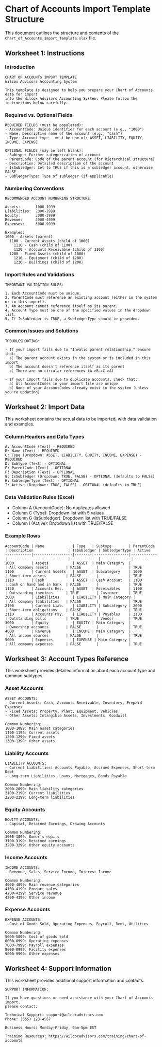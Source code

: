 # Chart of Accounts Import Template Structure

This document outlines the structure and contents of the `Chart_of_Accounts_Import_Template.xlsx` file.

## Worksheet 1: Instructions

### Introduction
```
CHART OF ACCOUNTS IMPORT TEMPLATE
Wilcox Advisors Accounting System

This template is designed to help you prepare your Chart of Accounts data for import
into the Wilcox Advisors Accounting System. Please follow the instructions below carefully.
```

### Required vs. Optional Fields
```
REQUIRED FIELDS (must be populated):
- AccountCode: Unique identifier for each account (e.g., "1000")
- Name: Descriptive name of the account (e.g., "Cash")
- Type: Account type - must be one of: ASSET, LIABILITY, EQUITY, INCOME, EXPENSE

OPTIONAL FIELDS (may be left blank):
- Subtype: Further categorization of account
- ParentCode: Code of the parent account (for hierarchical structure)
- Description: Detailed description of the account
- IsSubledger: Set to TRUE if this is a subledger account, otherwise FALSE
- SubledgerType: Type of subledger (if applicable)
```

### Numbering Conventions
```
RECOMMENDED ACCOUNT NUMBERING STRUCTURE:

Assets:       1000-1999
Liabilities:  2000-2999
Equity:       3000-3999
Revenue:      4000-4999
Expenses:     5000-9999

Examples:
1000 - Assets (parent)
  1100 - Current Assets (child of 1000)
    1110 - Cash (child of 1100)
    1120 - Accounts Receivable (child of 1100)
  1200 - Fixed Assets (child of 1000)
    1210 - Equipment (child of 1200)
    1220 - Buildings (child of 1200)
```

### Import Rules and Validations
```
IMPORTANT VALIDATION RULES:

1. Each AccountCode must be unique.
2. ParentCode must reference an existing account (either in the system or in this import).
3. An account cannot reference itself as its parent.
4. Account Type must be one of the specified values in the dropdown list.
5. If IsSubledger is TRUE, a SubledgerType should be provided.
```

### Common Issues and Solutions
```
TROUBLESHOOTING:

- If your import fails due to "Invalid parent relationship," ensure that:
  a) The parent account exists in the system or is included in this import
  b) The account doesn't reference itself as its parent
  c) There are no circular references (A->B->C->A)

- If your import fails due to duplicate accounts, check that:
  a) All AccountCodes in your import file are unique
  b) None of your AccountCodes already exist in the system (unless you're updating)
```

## Worksheet 2: Import Data

This worksheet contains the actual data to be imported, with data validation and examples.

### Column Headers and Data Types
```
A: AccountCode (Text) - REQUIRED
B: Name (Text) - REQUIRED
C: Type (Dropdown: ASSET, LIABILITY, EQUITY, INCOME, EXPENSE) - REQUIRED
D: Subtype (Text) - OPTIONAL
E: ParentCode (Text) - OPTIONAL
F: Description (Text) - OPTIONAL
G: IsSubledger (Dropdown: TRUE, FALSE) - OPTIONAL (defaults to FALSE)
H: SubledgerType (Text) - OPTIONAL
I: Active (Dropdown: TRUE, FALSE) - OPTIONAL (defaults to TRUE)
```

### Data Validation Rules (Excel)
- Column A (AccountCode): No duplicates allowed
- Column C (Type): Dropdown list with 5 values
- Column G (IsSubledger): Dropdown list with TRUE/FALSE
- Column I (Active): Dropdown list with TRUE/FALSE

### Example Rows
```
AccountCode | Name             | Type   | Subtype        | ParentCode | Description                | IsSubledger | SubledgerType | Active
------------|------------------|--------|----------------|------------|----------------------------|-------------|--------------|-------
1000        | Assets           | ASSET  | Main Category  |            | All company assets        | FALSE       |              | TRUE
1100        | Current Assets   | ASSET  | Subcategory    | 1000       | Short-term assets         | FALSE       |              | TRUE
1110        | Cash             | ASSET  | Cash Account   | 1100       | Cash on hand and in bank  | FALSE       |              | TRUE
1120        | Accounts Rec.    | ASSET  | Receivables    | 1100       | Outstanding invoices      | TRUE        | Customer     | TRUE
2000        | Liabilities      | LIABILITY | Main Category |          | All company liabilities   | FALSE       |              | TRUE
2100        | Current Liab.    | LIABILITY | Subcategory | 2000       | Short-term obligations    | FALSE       |              | TRUE
2110        | Accounts Pay.    | LIABILITY | Payables    | 2100       | Outstanding bills         | TRUE        | Vendor       | TRUE
3000        | Equity           | EQUITY | Main Category  |            | Ownership accounts        | FALSE       |              | TRUE
4000        | Revenue          | INCOME | Main Category  |            | All income sources        | FALSE       |              | TRUE
5000        | Expenses         | EXPENSE | Main Category |            | All company expenses      | FALSE       |              | TRUE
```

## Worksheet 3: Account Types Reference

This worksheet provides detailed information about each account type and common subtypes.

### Asset Accounts
```
ASSET ACCOUNTS:
- Current Assets: Cash, Accounts Receivable, Inventory, Prepaid Expenses
- Fixed Assets: Property, Plant, Equipment, Vehicles
- Other Assets: Intangible Assets, Investments, Goodwill

Common Numbering:
1000-1099: Main asset categories
1100-1199: Current assets
1200-1299: Fixed assets
1300-1399: Other assets
```

### Liability Accounts
```
LIABILITY ACCOUNTS:
- Current Liabilities: Accounts Payable, Accrued Expenses, Short-term Debt
- Long-term Liabilities: Loans, Mortgages, Bonds Payable

Common Numbering:
2000-2099: Main liability categories
2100-2199: Current liabilities
2200-2299: Long-term liabilities
```

### Equity Accounts
```
EQUITY ACCOUNTS:
- Capital, Retained Earnings, Drawing Accounts

Common Numbering:
3000-3099: Owner's equity
3100-3199: Retained earnings
3200-3299: Other equity accounts
```

### Income Accounts
```
INCOME ACCOUNTS:
- Revenue, Sales, Service Income, Interest Income

Common Numbering:
4000-4099: Main revenue categories
4100-4199: Product sales
4200-4299: Service revenue
4300-4399: Other income
```

### Expense Accounts
```
EXPENSE ACCOUNTS:
- Cost of Goods Sold, Operating Expenses, Payroll, Rent, Utilities

Common Numbering:
5000-5099: Cost of goods sold
6000-6999: Operating expenses
7000-7999: Payroll expenses
8000-8999: Facility expenses
9000-9999: Other expenses
```

## Worksheet 4: Support Information

This worksheet provides additional support information and contacts.

```
SUPPORT INFORMATION:

If you have questions or need assistance with your Chart of Accounts import,
please contact:

Technical Support: support@wilcoxadvisors.com
Phone: (555) 123-4567

Business Hours: Monday-Friday, 9am-5pm EST

Training Resources: https://wilcoxadvisors.com/training/chart-of-accounts
```
